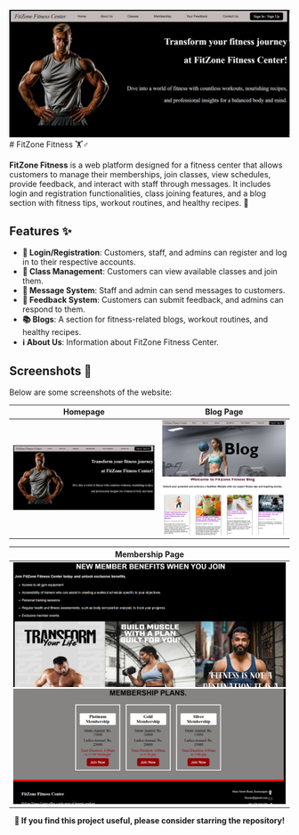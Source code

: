![image](Screenshots_application/home.png)# FitZone Fitness 🏋️♂️


**FitZone Fitness** is a web platform designed for a fitness center that allows customers to manage their memberships, join classes, view schedules, provide feedback, and interact with staff through messages. It includes login and registration functionalities, class joining features, and a blog section with fitness tips, workout routines, and healthy recipes. 💪

## Features ✨

- **🔐 Login/Registration**: Customers, staff, and admins can register and log in to their respective accounts.
- **📅 Class Management**: Customers can view available classes and join them.
- **💬 Message System**: Staff and admin can send messages to customers.
- **📢 Feedback System**: Customers can submit feedback, and admins can respond to them.
- **📚 Blogs**: A section for fitness-related blogs, workout routines, and healthy recipes.
- **ℹ️ About Us**: Information about FitZone Fitness Center.

## Screenshots 📸

Below are some screenshots of the website: 

| Homepage                             | Blog Page                                                   |
|-------------------------------------|-------------------------------------------------------------|
| ![Homepage](Screenshots_application/home.png) | ![Blog Page 1](Screenshots_application/blog1.png)<br>![Blog Page 2](Screenshots_application/blogpage.png) |

| Membership Page                           |
|-------------------------------------------|
| ![Membership Page 1](Screenshots_application/membership.png)<br>![Membership Page 2](Screenshots_application/membership1.png)  |


<p align="center"> <strong>🌟 If you find this project useful, please consider starring the repository!</strong><br> <strong></p>
